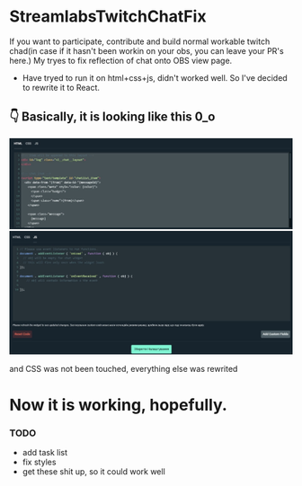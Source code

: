 # StreamlabsTwitchChatFix
If you want to participate, contribute and build normal workable twitch chad(in case if it hasn't been workin on your obs, you can leave your PR's here.)
My tryes to fix reflection of chat onto OBS view page.
 - Have tryed to run it on html+css+js, didn't worked well. So I've decided to rewrite it to React.

## 👇 Basically, it is looking like this 0_о

![HTML.html](/img/streamLabsCode(html).jpg?raw=true "Optional Title")
![JSx.js](/img/streamLabsCode(js).jpg?raw=true "Optional Title")

and CSS was not been touched, everything else was rewrited

# Now it is working, hopefully. 

### TODO
- add task list
- fix styles
- get these shit up, so it could work well